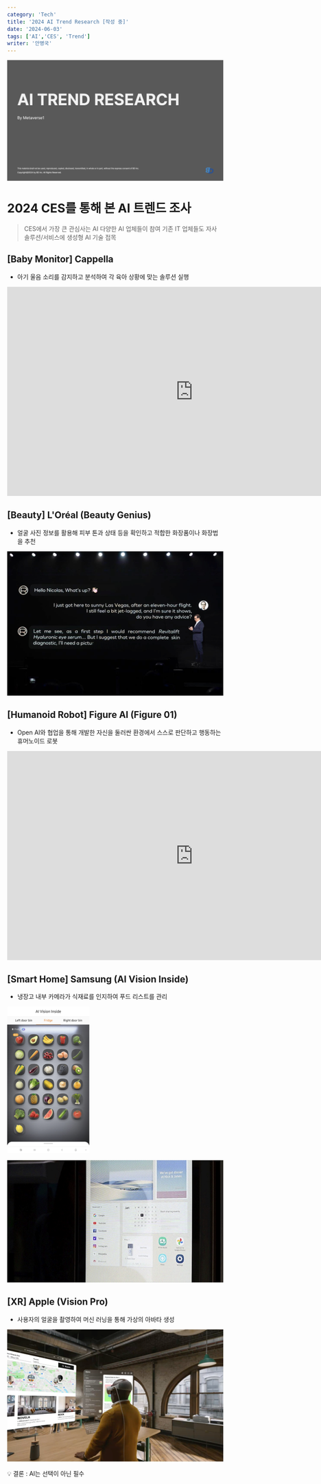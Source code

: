 ```yaml
---
category: 'Tech'
title: '2024 AI Trend Research [작성 중]'
date: '2024-06-03'
tags: ['AI','CES', 'Trend']
writer: '안병국'
---
```


![Untitled](images/Untitled.png)

# 2024 CES를 통해 본 AI 트렌드 조사

> CES에서 가장 큰 관심사는 AI
다양한 AI 업체들이 참여
기존 IT 업체들도 자사 솔루션/서비스에 생성형 AI 기술 접목
> 

## [Baby Monitor] Cappella

- 아기 울음 소리를 감지하고 분석하여 각 육아 상황에 맞는 솔루션 실행

<iframe width="866" height="487" src="https://www.youtube.com/embed/rjFppkhjvwE" title="Introducing Cappella!" frameborder="0" allow="accelerometer; autoplay; clipboard-write; encrypted-media; gyroscope; picture-in-picture; web-share" referrerpolicy="strict-origin-when-cross-origin" allowfullscreen></iframe>

## [Beauty] L'Oréal (Beauty Genius)

- 얼굴 사진 정보를 활용해 피부 톤과 상태 등을 확인하고 적합한 화장품이나 화장법을 추천

![Untitled](images/Untitled1.png)

## [Humanoid Robot] Figure AI (Figure 01)

- Open AI와 협업을 통해 개발한 자신을 둘러싼 환경에서 스스로 판단하고 행동하는 휴머노이드 로봇

<iframe width="866" height="487" src="https://www.youtube.com/embed/Sq1QZB5baNw" title="Figure Status Update - OpenAI Speech-to-Speech Reasoning" frameborder="0" allow="accelerometer; autoplay; clipboard-write; encrypted-media; gyroscope; picture-in-picture; web-share" referrerpolicy="strict-origin-when-cross-origin" allowfullscreen></iframe>

## [Smart Home] Samsung (AI Vision Inside)

- 냉장고 내부 카메라가 식재료를 인지하여 푸드 리스트를 관리

![Untitled](images/Untitled2.png)

![Untitled](images/Untitled3.png)

## [XR] Apple (Vision Pro)

- 사용자의 얼굴을 촬영하여 머신 러닝을 통해 가상의 아바타 생성

![Untitled](images/Untitled4.png)

<aside>
💡 결론 : AI는 선택이 아닌 필수

</aside>